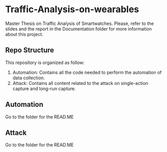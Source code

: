 # Traffic-Analysis-on-wearables
Master Thesis on Traffic Analysis of Smartwatches. Please, refer to the slides and the report in the Documentation folder for more information about this project.


## Repo Structure
This repository is organized as follow:
  1. Automation: Contains all the code needed to perform the automation of data collection. 
  2. Attack: Contains all content related to the attack on single-action capture and long-run capture.
  

## Automation 
Go to the folder for the READ.ME

## Attack
Go to the folder for the READ.ME
